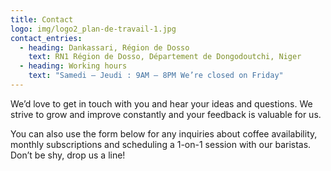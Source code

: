 ```yaml
---
title: Contact
logo: img/logo2_plan-de-travail-1.jpg
contact_entries:
  - heading: Dankassari, Région de Dosso
    text: RN1 Région de Dosso, Département de Dongodoutchi, Niger
  - heading: Working hours
    text: "Samedi – Jeudi : 9AM – 8PM We’re closed on Friday"
---
```

We’d love to get in touch with you and hear your ideas and
questions. We strive to grow and improve constantly and your feedback
is valuable for us.

You can also use the form below for any inquiries about coffee
availability, monthly subscriptions and scheduling a 1-on-1 session
with our baristas. Don’t be shy, drop us a line!